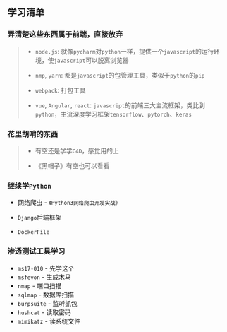 ## 学习清单

### 弄清楚这些东西属于前端，直接放弃

> * `node.js`: 就像`pycharm`对`python`一样，提供一个`javascript`的运行环境，使`javascript`可以脱离浏览器
>
> * `nmp`, `yarn`: 都是`javascript`的包管理工具，类似于`python`的`pip`
>
> * `webpack`: 打包工具
>
> * `vue`, `Angular`, `react`: `javascript`的前端三大主流框架，类比到`python`，主流深度学习框架`tensorflow`、`pytorch`、`keras`


### 花里胡哨的东西

> * 有空还是学学`C4D`，感觉用的上
>
> * 《黑帽子》有空也可以看看

### 继续学`Python`

* 网络爬虫 - `《Python3网络爬虫开发实战》`

* `Django`后端框架

* `DockerFile`

### 渗透测试工具学习

* `ms17-010` - 先学这个
* `msfevon` - 生成木马
* `nmap` - 端口扫描
* `sqlmap` - 数据库扫描
* `burpsuite` - 监听抓包
* `hushcat` - 读取密码
* `mimikatz` - 读系统文件
